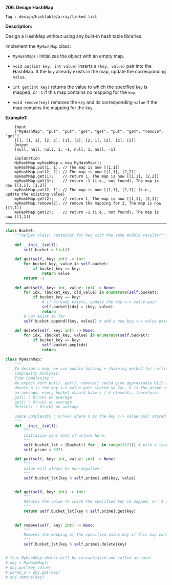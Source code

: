 **706. Design HashMap**

```Tag : design/hashtable/array/linked list```

**Description:**

Design a HashMap without using any built-in hash table libraries.

Implement the ```MyHashMap``` class:

+ ```MyHashMap()``` initializes the object with an empty map.

+ ```void put(int key, int value)``` inserts a ```(key, value)``` pair into the HashMap. If the ```key``` already exists in the map, update the corresponding ```value```.

+ ```int get(int key)``` returns the value to which the specified ```key``` is mapped, or ```-1``` if this map contains no mapping for the ```key```.

+ ```void remove(key)``` removes the ```key``` and its corresponding ```value``` if the map contains the mapping for the ```key```.


**Example1:**

		Input
		["MyHashMap", "put", "put", "get", "get", "put", "get", "remove", "get"]
		[[], [1, 1], [2, 2], [1], [3], [2, 1], [2], [2], [2]]
		Output
		[null, null, null, 1, -1, null, 1, null, -1]

		Explanation
		MyHashMap myHashMap = new MyHashMap();
		myHashMap.put(1, 1); // The map is now [[1,1]]
		myHashMap.put(2, 2); // The map is now [[1,1], [2,2]]
		myHashMap.get(1);    // return 1, The map is now [[1,1], [2,2]]
		myHashMap.get(3);    // return -1 (i.e., not found), The map is now [[1,1], [2,2]]
		myHashMap.put(2, 1); // The map is now [[1,1], [2,1]] (i.e., update the existing value)
		myHashMap.get(2);    // return 1, The map is now [[1,1], [2,1]]
		myHashMap.remove(2); // remove the mapping for 2, The map is now [[1,1]]
		myHashMap.get(2);    // return -1 (i.e., not found), The map is now [[1,1]]

-----------

```python
class Bucket:
    """Helper class: container for key with the same modulo results"""
    
    def __init__(self):
        self.bucket = list()
    
    def get(self, key: int) -> int:
        for bucket_key, value in self.bucket:
            if bucket_key == key:
                return value
        return -1
    
    def add(self, key: int, value: int) -> None:
        for idx, (bucket_key, old_value) in enumerate(self.bucket):
            if bucket_key == key:
                # if already exists, update the key <-> value pair
                self.bucket[idx] = (key, value)
                return
        # not exist so far
        self.bucket.append((key, value)) # add a new key <-> value pair
    
    def delete(self, key: int) -> None:
        for idx, (bucket_key, value) in enumerate(self.bucket):
            if bucket_key == key:
                self.bucket.pop(idx)
                return
            
class MyHashMap:
    """
    To design a map, we use modulo hashing + chaining method for collison
    Complexity Analysis:
    Time Complexity : 
    We expect both put(), get(), remove() could give approximate O(1) amortized performance
    denote n is the key <-> value pair stored so far, k is the prime number we pick
    on average, every bucket should have n / k elements, therefore:
    put() : O(n/k) on average
    get() : O(n/k) on average
    delete() : O(n/k) on average
    
    Space Complexity : O(n+k) where n is the key <-> value pair stored so far, k is the prime number we pick
    """
    def __init__(self):
        """
        Initialize your data structure here.
        """
        self.bucket_lst = [Bucket() for _ in range(3371)] # pick a lovely prime number
        self.prime = 3371

    def put(self, key: int, value: int) -> None:
        """
        value will always be non-negative.
        """
        self.bucket_lst[key % self.prime].add(key, value)
        

    def get(self, key: int) -> int:
        """
        Returns the value to which the specified key is mapped, or -1 if this map contains no mapping for the key
        """
        return self.bucket_lst[key % self.prime].get(key)
        

    def remove(self, key: int) -> None:
        """
        Removes the mapping of the specified value key if this map contains a mapping for the key
        """
        self.bucket_lst[key % self.prime].delete(key)


# Your MyHashMap object will be instantiated and called as such:
# obj = MyHashMap()
# obj.put(key,value)
# param_2 = obj.get(key)
# obj.remove(key)
```
